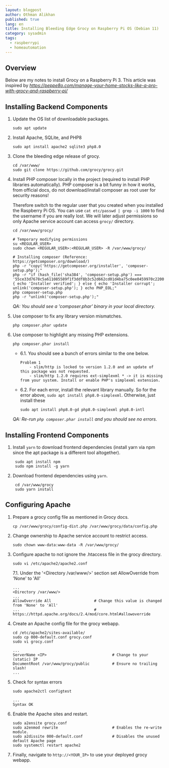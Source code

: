```yaml
---
layout: blogpost
author: Othman Alikhan
published: true
lang: en
title: Installing Bleeding Edge Grocy on Raspberry Pi OS (Debian 11)
category: sysadmin
tags:
  - raspberrypi
  - homeautomation
---
```



## Overview

Below are my notes to install Grocy on a Raspberry Pi 3. This article was inspired by 
*https://peppe8o.com/manage-your-home-stocks-like-a-pro-with-grocy-and-raspberry-pi/*

## Installing Backend Components

1. Update the OS list of downloadable packages.
    ```
    sudo apt update
    ```

2. Install Apache, SQLite, and PHP8
    ```
    sudo apt install apache2 sqlite3 php8.0
    ```

3. Clone the bleeding edge release of grocy.
    ```
    cd /var/www/
    sudo git clone https://github.com/grocy/grocy.git
    ```

4. Install PHP composer locally in the project (required to install PHP
   libraries automatically). PHP composer is a bit funny in how it works, 
   from official docs, do not download/install composer as root user for
   security reasons! 

   Therefore switch to the regular user that you created when
   you installed the Raspberry Pi OS. You can use `cat etc/passwd | grep -i
   1000` to find the username if you are really lost. We will later adjust
   permissions so only Apache service account can access `grocy/` directory.

    ```
    cd /var/www/grocy/

    # Temporary modifying permissions
    su <REGULAR_USER>
    sudo chown <REGULAR_USER>:<REGULAR_USER> -R /var/www/grocy/

    # Installing composer (Reference: https://getcomposer.org/download/)
    php -r "copy('https://getcomposer.org/installer', 'composer-setup.php');"
    php -r "if (hash_file('sha384', 'composer-setup.php') === '55ce33d7678c5a611085589f1f3ddf8b3c52d662cd01d4ba75c0ee0459970c2200a51f492d557530c71c15d8dba01eae') { echo 'Installer verified'; } else { echo 'Installer corrupt'; unlink('composer-setup.php'); } echo PHP_EOL;"
    php composer-setup.php
    php -r "unlink('composer-setup.php');"
    ```

    *QA: You should see a 'composer.phar' binary in your local directory.*

5. Use composer to fix any library version mismatches.
    ```
    php composer.phar update
    ```

6. Use composer to highlight any missing PHP extensions.
    ```
    php composer.phar install
    ```

    - 6.1. You should see a bunch of errors similar to the one below.
        ```
        Problem 1
            - slim/http is locked to version 1.2.0 and an update of this package was not requested.
            - slim/http 1.2.0 requires ext-simplexml * -> it is missing from your system. Install or enable PHP's simplexml extension.
        ```

    - 6.2. For each error, install the relevant library manually. So for the
      error above, `sudo apt install php8.0-simplexml`. Otherwise, just install these 
      ```
      sudo apt install php8.0-gd php8.0-simplexml php8.0-intl
      ```

    *QA: Re-run `php composer.phar install` and you should see no errors.*


## Installing Frontend Components


1. Install `yarn` to download frontend dependencies (install yarn via npm since the apt package 
   is a different tool altogether).
   ```
    sudo apt install npm
    sudo npm install -g yarn
   ```

2. Download frontend dependencies using `yarn`.
   ```
    cd /var/www/grocy
    sudo yarn install
   ```

## Configuring Apache


1. Prepare a grocy config file as mentioned in Grocy docs.
    ```
    cp /var/www/grocy/config-dist.php /var/www/grocy/data/config.php
    ```

2. Change ownership to Apache service account to restrict access.
    ```
    sudo chown www-data:www-data -R /var/www/grocy/
    ```

3. Configure apache to not ignore the .htaccess file in the grocy directory.
    ```
    sudo vi /etc/apache2/apache2.conf
    ```

    7.1. Under the '<Directory /var/www/>' section set AllowOverride from 'None' to 'All'
    ```
    ...
    <Directory /var/www/>
    ...
    AllowOverride All                   # Change this value is changed from 'None' to 'All'
    ...                                 # https://httpd.apache.org/docs/2.4/mod/core.html#allowoverride
    ```

4. Create an Apache config file for the grocy webapp.
    ```
    cd /etc/apache2/sites-available/
    sudo cp 000-default.conf grocy.conf
    sudo vi grocy.conf

    ...
    ServerName <IP>                             # Change to your (static) IP
    DocumentRoot /var/www/grocy/public          # Ensure no trailing slash!
    ...
    ```

5. Check for syntax errors
    ```
    sudo apache2ctl configtest

    ...
    Syntax OK
    ```

6. Enable the Apache sites and restart.
    ```
    sudo a2ensite grocy.conf
    sudo a2enmod rewrite                        # Enables the re-write module.
    sudo a2dissite 000-default.conf             # Disables the unused default Apache page
    sudo systemctl restart apache2
    ```


7. Finally, navigate to `http://<YOUR_IP>` to use your deployed grocy webapp.
